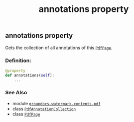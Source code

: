 ﻿---
title: annotations property
second_title: GroupDocs.Watermark for Python via .NET API References
description: 
type: docs
url: /python-net/groupdocs.watermark.contents.pdf/pdfpage/annotations/
is_root: false
weight: 60
---

## annotations property


Gets the collection of all annotations of this [`PdfPage`](/watermark/python-net/groupdocs.watermark.contents.pdf/pdfpage).
### Definition:
```python
@property
def annotations(self):
    ...
```

### See Also
* module [`groupdocs.watermark.contents.pdf`](../../)
* class [`PdfAnnotationCollection`](/watermark/python-net/groupdocs.watermark.contents.pdf/pdfannotationcollection)
* class [`PdfPage`](/watermark/python-net/groupdocs.watermark.contents.pdf/pdfpage)
